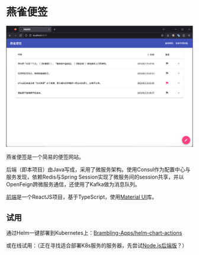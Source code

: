# 燕雀便签

![main_page](images/main_page.png)

燕雀便签是一个简易的便签网站。

后端（即本项目）由Java写成，采用了微服务架构。使用Consul作为配置中心与服务发现，依赖Redis与Spring Session实现了微服务间的session共享，并以OpenFeign跨微服务通信，还使用了Kafka做为消息队列。

[前端](https://github.com/Brambling-Apps/Brambling-Note-FE)是一个ReactJS项目，基于TypeScript，使用[Material UI](https://mui.com)库。

## 试用

通过Helm一键部署到Kubernetes上：[Brambling-Apps/helm-chart-actions](https://github.com/Brambling-Apps/helm-chart-actions)

或在线试用：（正在寻找适合部署K8s服务的服务器，先尝试[Node.js后端版](https://note.echo.moe)？）
